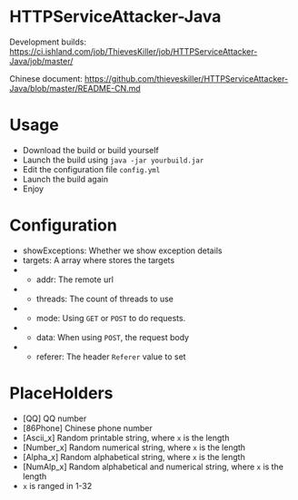 # HTTPServiceAttacker-Java

Development builds: https://ci.ishland.com/job/ThievesKiller/job/HTTPServiceAttacker-Java/job/master/

Chinese document: https://github.com/thieveskiller/HTTPServiceAttacker-Java/blob/master/README-CN.md

# Usage
- Download the build or build yourself
- Launch the build using ``` java -jar yourbuild.jar ```
- Edit the configuration file ``` config.yml ```
- Launch the build again
- Enjoy

# Configuration
- showExceptions: Whether we show exception details
- targets: A array where stores the targets
- - addr: The remote url
- - threads: The count of threads to use
- - mode: Using ``` GET ``` or ``` POST ``` to do requests.
- - data: When using ``` POST ```, the request body
- - referer: The header ``` Referer ``` value to set

# PlaceHolders
- [QQ] QQ number
- [86Phone] Chinese phone number
- [Ascii_x] Random printable string, where ``` x ``` is the length
- [Number_x] Random numerical string, where ``` x ``` is the length
- [Alpha_x] Random alphabetical string, where ``` x ``` is the length
- [NumAlp_x] Random alphabetical and numerical string, where ``` x ``` is the length
- ``` x ``` is ranged in 1-32
